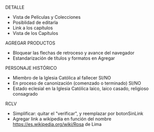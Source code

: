 DETALLE
- Vista de Películas y Colecciones
- Posiblidad de editarla
- Link a los capítulos
- Vista de los Capítulos

AGREGAR PRODUCTOS
- Bloquear las flechas de retroceso y avance del navegador
- Estandarización de títulos y formatos en Agregar

PERSONAJE HISTÓRICO
- Miembro de la Iglesia Católica al fallecer
    SI/NO
- En proceso de canonización (comenzado o terminado)
    SI/NO
- Estado eclesial en la Iglesia Católica
    laico, laico casado, religioso consagrado

RCLV
- Simplificar: quitar el "verificar", y reemplazar por botonSinLink
- Agregar link a wikipedia en función del nombre
    https://es.wikipedia.org/wiki/Rosa de Lima